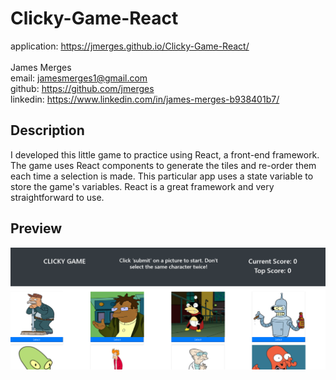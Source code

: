 # Clicky-Game-React

application: https://jmerges.github.io/Clicky-Game-React/  
<br>
James Merges  
email: jamesmerges1@gmail.com  
github: https://github.com/jmerges  
linkedin: https://www.linkedin.com/in/james-merges-b938401b7/  

## Description
I developed this little game to practice using React, a front-end framework.
 The game uses React components to generate the tiles and re-order them each
 time a selection is made. This particular app uses a state variable to store
 the game's variables. React is a great framework and very straightforward to
 use.

## Preview
![](clickygamepreview.png)